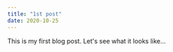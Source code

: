 ```yaml
---
title: "1st post"
date: 2020-10-25
---
```


This is my first blog post.
Let's see what it looks like...
